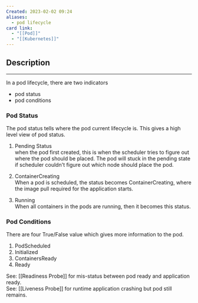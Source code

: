 ```yaml
---
Created: 2023-02-02 09:24
aliases:
  - pod lifecycle
card link:
  - "[[Pod]]"
  - "[[Kubernetes]]"
---
```

## Description
---

In a pod lifecycle, there are two indicators

- pod status
- pod conditions

### Pod Status

The pod status tells where the pod current lifecycle is. This gives a high level view of pod status.

1. Pending Status  
when the pod first created, this is when the scheduler tries to figure out where the pod should be placed. The pod  will stuck in the pending state if scheduler couldn't figure out which node should place the pod.

2. ContainerCreating  
When a pod is scheduled, the status becomes ContainerCreating, where the image pull required for the application starts.

3. Running  
When all containers in the pods are running, then it becomes this status.

### Pod Conditions

There are four True/False value which gives more information to the pod.

1. PodScheduled
2. Initialized
3. ContainersReady
4. Ready

See: [[Readiness Probe]] for mis-status between pod ready and application ready.  
See: [[Liveness Probe]] for runtime application crashing but pod still remains.
